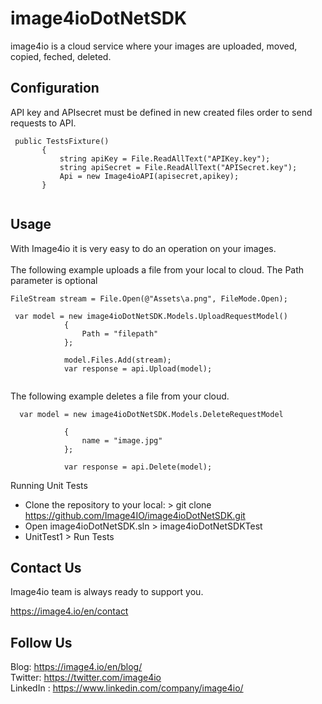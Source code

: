 # image4ioDotNetSDK
image4io is a cloud service where your images are uploaded, moved, copied, feched, deleted.

<h2>Configuration</h2>
<p>
 API key and APIsecret must be defined in new created files order to send requests to API.
 
 ```
  public TestsFixture()
        {
            string apiKey = File.ReadAllText("APIKey.key");
            string apiSecret = File.ReadAllText("APISecret.key");
            Api = new Image4ioAPI(apisecret,apikey);
        }
            
```
 
</p>

<h2>Usage</h2>
<p>With Image4io it is very easy to do an operation on your images. <br><br>
The following example uploads a file from your local to cloud. The Path parameter is optional</p>

```
FileStream stream = File.Open(@"Assets\a.png", FileMode.Open);

 var model = new image4ioDotNetSDK.Models.UploadRequestModel()
            {
                Path = "filepath"
            };
            
            model.Files.Add(stream);  
            var response = api.Upload(model);
            
```


<p>The following example deletes a file from your cloud.</p>


```
  var model = new image4ioDotNetSDK.Models.DeleteRequestModel
  
            {
                name = "image.jpg"
            };

            var response = api.Delete(model);
```
Running Unit Tests
* Clone the repository to your local: > git clone https://github.com/Image4IO/image4ioDotNetSDK.git
* Open image4ioDotNetSDK.sln > image4ioDotNetSDKTest
* UnitTest1 > Run Tests



<h2>Contact Us</h2>

Image4io team is always ready to support you.

https://image4.io/en/contact

<h2>Follow Us</h2>

Blog: https://image4.io/en/blog/ <br>
Twitter: https://twitter.com/image4io <br>
LinkedIn : https://www.linkedin.com/company/image4io/


